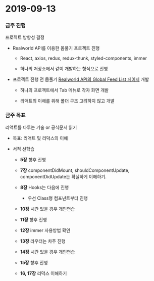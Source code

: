 # 2019-09-13

### 금주 진행

프로젝트 방향성 결정

- Realworld API를 이용한 몸풀기 프로젝트 진행

  - React, axios, redux, redux-thunk, styled-components, immer

  - 하나의 저장소에서 같이 개발하는 형식으로 진행

- 프로젝트 진행 전 몸풀기 [Realworld API의 Global Feed List 페이지](https://react-redux.realworld.io/) 개발

  - 하나의 프로젝트에서 Tab 메뉴로 각자 화면 개발

  - 리액트의 이해를 위해 폴더 구조 고려하지 않고 개발

### 금주 목표

리액트를 다루는 기술 or 공식문서 읽기

- 목표: 리액트 및 리덕스의 이해

- 서적 선학습

  - <b>5장</b> 향후 진행

  - <b>7장</b> componentDidMount, shouldComponentUpdate, componentDidUpdate는 확실하게 이해하기.

  - <b>8장</b> Hooks는 다음에 진행

    - 우선 Class형 컴포넌트부터 진행

  - <b>10장</b> 시간 있을 경우 개인연습

  - <b>11장</b> 향후 진행

  - <b>12장</b> immer 사용방법 확인

  - <b>13장</b> 라우터는 차주 진행

  - <b>14장</b> 시간 있을 경우 개인연습

  - <b>15장</b> 향후 진행

  - <b>16, 17장</b> 리덕스 이해하기
